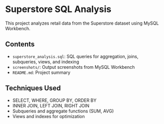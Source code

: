 # Superstore SQL Analysis

This project analyzes retail data from the Superstore dataset using MySQL Workbench.

## Contents
- `superstore_analysis.sql`: SQL queries for aggregation, joins, subqueries, views, and indexing
- `screenshots/`: Output screenshots from MySQL Workbench
- `README.md`: Project summary

## Techniques Used
- SELECT, WHERE, GROUP BY, ORDER BY
- INNER JOIN, LEFT JOIN, RIGHT JOIN
- Subqueries and aggregate functions (SUM, AVG)
- Views and indexes for optimization

